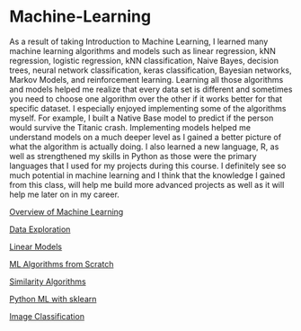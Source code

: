 # Machine-Learning
As a result of taking Introduction to Machine Learning, I learned many machine learning algorithms and models such as linear regression, kNN regression, logistic regression, kNN classification, Naive Bayes, decision trees,  neural network classification, keras classification, 
Bayesian networks, Markov Models, and reinforcement learning. Learning all those algorithms and models helped me realize that every data set is different and sometimes you need to choose one algorithm over the other if it works better for that specific dataset. I especially enjoyed implementing some of the algorithms myself. For example, I built a Native Base model to predict if the person would survive the Titanic crash. Implementing models helped me understand models on a much deeper level as I gained a better picture of what the algorithm is actually doing. I also learned a new language, R, as well as strengthened my skills in Python as those were the primary languages that I used for my projects during this course. I definitely see so much potential in machine learning and I think that the knowledge I gained from this class, will help me build more advanced projects as well as it will help me later on in my career. 

[Overview of Machine Learning](/Overview-of-ML.pdf)

[Data Exploration](/Data-Exploration)

[Linear Models](/Linear-Models)

[ML Algorithms from Scratch](/ML-Algorithms-from-Scratch)

[Similarity Algorithms](/Similarity-Algorithms)

[Python ML with sklearn](/ml_sklearn.pdf)

[Image Classification](/image_classification.pdf)
